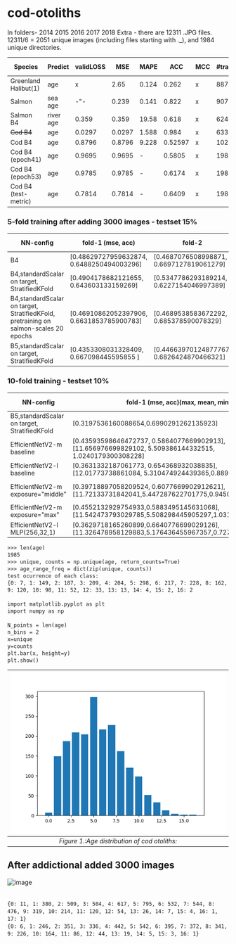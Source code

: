 # cod-otoliths
In folders- 2014  2015  2016  2017  2018  Extra - there are 12311 .JPG files. 12311/6 = 2051 unique images (including files starting with ._), and 1984 unique directories.

| Species              | Predict    |validLOSS| MSE  | MAPE | ACC | MCC |#trained |activ. f | classWeights |
| ---------------------| -----------|--------|------|------|-----|-----|---------|---------|--------------|
| Greenland Halibut(1) | age        | x      |2.65  |0.124 |0.262|x    |8875     | linear  | x | 
| Salmon               | sea age    | -"-    |0.239 |0.141 |0.822|x    |9073     | linear  | x |
| Salmon B4            | river age  |0.359   |0.359 |19.58 |0.618|x    |6246     | linear  | x |
| ~~Cod B4~~                | age        |0.0297  |0.0297|1.588 |0.984|x    |6330     | linear | x |
| Cod B4               | age        |0.8796  |0.8796|9.228 |0.52597|x    |1029     | linear | x |
| Cod B4  (epoch41)    | age        |0.9695  |0.9695|- |0.5805|x    |1984     | linear | x |
| Cod B4  (epoch53)    | age        |0.9785  |0.9785|- |0.6174|x    |1984     | linear | x |
| Cod B4  (test-metric)| age        |0.7814  |0.7814|- |0.6409|x    |1984     | linear | x |

### 5-fold training after adding 3000 images - testset 15%
| NN-config              | fold-1 (mse, acc) | fold-2 | fold-3  | fold-4 | fold-5 | mean MSE | mean ACC  | datset size |  |
| -----------------------| ------------------|--------|---------|--------|--------|----------|-----------|-------------|--|
| B4                     | [0.48629727959632874, 0.6488250494003296]|[0.4687076508998871, 0.6697127819061279]|[0.4820464551448822, 0.6631853580474854] |[0.4878818988800049, 0.6488250494003296]|[0.47346818447113037, 0.6579634547233582] |0.4216341924334377 |0.6971279373368147 |  5150       |  | 
| B4,standardScalar on target, StratifiedKFold| [0.4904178682121655, 0.643603133159269] |[0.5347786293189214, 0.6227154046997389] | [0.4968175576778982, 0.660574412532637] | [0.4573790357033823, 0.6984334203655352] | [0.5134489160772718, 0.6514360313315927] |0.4257378207634962 |0.7010443864229765  |  5150       |  | 
| B4,standardScalar on target, StratifiedKFold, pretraining on salmon-scales 20 epochs |[0.46910862052397906, 0.6631853785900783] | [0.4689538583672292, 0.685378590078329] | [0.5130625894583206, 0.6514360313315927] | [0.4741178483435903, 0.6814621409921671] |[0.47853572666031796, 0.6501305483028721] | 0.43275226756928326 | 0.6892950391644909 |  5150       |  | 
| B5,standardScalar on target, StratifiedKFold | [0.4353308031328409, 0.667098445595855 ] | [0.44663970124877767, 0.6826424870466321] | [0.45198405952545945, 0.677461139896373] | [0.430863676385045, 0.6748704663212435] | [0.44126310267337826, 0.6917098445595855] | 0.40109202928591997 | 0.7072538860103627 |  5150       |  |



### 10-fold training - testset 10%
| NN-config              | fold-1 (mse, acc)(max, mean, min) | fold-2 | fold-3  | fold-4 | fold-5 | fold-6 | fold-7 | fold-8 | fold-9 | fold-10 | mean MSE | mean ACC  | datset size | 
| -----------------------| ------------------|--------|---------|--------|--------|--------|--------|--------|--------|-------- |----------|-----------|-------------|
| B5,standardScalar on target, StratifiedKFold       | [0.3197536160088654,0.6990291262135923]| [0.31845087610760114,0.6893203883495146]| [0.30601433207216255,0.6873786407766991]|[0.31335182256242056,0.683495145631068]|[0.32232335618776714,0.6893203883495146]|[0.31398366708967657,0.7009708737864078]|[0.3164655743413814,0.6679611650485436]|[0.30647813064746254,0.6893203883495146]|[0.30178253861722815,0.7242718446601941]|||0.7339805825242719|5150|
| EfficientNetV2-m baseline      | [0.43593598646472737, 0.5864077669902913], [11.656976699829102, 5.509386144332515, 1.0240179300308228] | [0.329003091574722, 0.6757281553398058],[11.689010620117188, 5.1254937412669355, 0.9654581546783447] | [0.33623309593114964, 0.6776699029126214], [11.889851570129395, 5.285319744498985, 0.9146838188171387] |[0.3737735574605572, 0.6368932038834951], [12.078588485717773, 5.409902389535626, 0.9477762579917908]|[0.39238114248926304,0.625242718446602],[11.572626113891602,5.190874819500932,0.9491563439369202]|[0.36080863358942594,0.654368932038835],[11.696592330932617,5.305954855854072,0.8887564539909363]|[0.34378273482522753, 0.6601941747572816],[11.557056427001953, 5.2136024237836445, 0.920559823513031]|[0.37456772209432077, 0.6388349514563106],[11.856122016906738,5.3887680463420535,0.9428082704544067]|[0.32232482847267624,0.658252427184466],[11.902791023254395,5.312223237000623,0.913942813873291]|[0.32846365935074273,0.6660194174757281],[12.20690631866455, 5.246973541292172, 0.9430772662162781]|0.33051156280698374|0.6699029126213593|5150|
| EfficientNetV2-l  baseline     | [0.3631332187061773, 0.654368932038835], [12.01773738861084, 5.310474924439365,0.8895091414451599] | [0.35952411192975386, 0.6524271844660194], [11.634198188781738, 5.277551628663702, 0.8856195211410522]|[0.434872708049315,0.6407766990291263],[11.776787757873535,5.303626792176256,0.9191138744354248]|[0.343894515699138,0.6699029126213593],[11.503342628479004,5.10492112439813,0.8544027209281921]|[0.38062042388052225,0.6310679611650486],[11.66337776184082, 5.360615915928072, 0.8762474060058594]|[0.35183026052933125,0.6640776699029126],[11.736310958862305,5.2492036546318275,0.8503969311714172]|[0.3770195560160116,0.6485436893203883],[11.890049934387207,5.2943437687401635,0.9406237006187439]|[0.3549831283558617,0.658252427184466],[11.888720512390137,5.279939203586393,0.9145044088363647]|[0.33879768520217496,0.6563106796116505],[11.994569778442383,5.31596553163621,0.9251725673675537]|[0.3497640113286335,0.658252427184466],[11.943987846374512,5.207454828845645,0.8693790435791016]|0.3482863627148823|0.6757281553398058|5150|
| EfficientNetV2-m exposure="middle" |[0.39718897058209524, 0.6077669902912621],[11.72133731842041,5.447287622701775,0.9450588226318359] |[0.37383119606970494,0.6524271844660194],[11.627776145935059,5.1725509268566245,1.0156219005584717]|[0.35610648247128274,0.6601941747572816],[11.998383522033691,5.361631473985691,0.8636019229888916]|[0.3840084548166239,0.6271844660194175],[11.898012161254883, 5.398851113064775, 0.9133579134941101]|[0.349523375805845,0.654368932038835],[11.257091522216797,5.246484787255815,0.8743095993995667]|[0.33748664972898557,0.6679611650485436],[11.714927673339844,5.247008727707909,0.9867938160896301]|[0.3256831318805641,0.658252427184466],[11.796988487243652,5.233834440384096,0.9097902178764343]|[0.36527177271722916,0.6213592233009708],[11.842670440673828,5.338287988796975,0.9638106226921082]|[0.35276076129821055,0.6640776699029126],[11.92320728302002,5.212955970555833,0.9720532298088074]|[0.3345734053043579,0.6640776699029126],[12.203539848327637,5.287658938620854,0.8788002729415894]|0.3357187723002123|0.6427184466019418|5150|
| EfficientNetV2-m exposure="max"| [0.4552132929754933,0.5883495145631068],[11.542473793029785,5.508298445905297,1.0317736864089966]|[0.36893291988509574,0.6524271844660194],[11.887615203857422,5.27592860066775,0.8879614472389221]|[0.41200427720744315,0.6097087378640776],[12.223085403442383,5.459770287124856,0.8846766352653503]|[],[]|[],[]|[],[]|[],[]|[],[]|[],[]||||
| EfficientNetV2-l MLP(256,32,1)| [0.3629718165260899,0.6640776699029126],[11.326478958129883,5.176436455967357,0.7270090579986572]|[0.3778153902815894,0.654368932038835],[11.756083488464355,5.078827020496998,0.7515597939491272]|[0.40490400097933393,0.6621359223300971],[11.678875923156738,5.0282682075083835,0.6951654553413391]|[0.3422837114291397,0.6601941747572816],[11.539137840270996,5.027335057906734,0.7135916948318481]|[0.3930839488501394,0.654368932038835],[11.62857723236084,5.065871095078663,0.8129523992538452]|[0.36973989926423256, 0.6679611650485436],[11.52272891998291, 5.0117800284357905,0.7823890447616577]|||||||

```
>>> len(age)
1985
>>> unique, counts = np.unique(age, return_counts=True)
>>> age_range_freq = dict(zip(unique, counts))
test ocurrence of each class:
{0: 7, 1: 149, 2: 187, 3: 209, 4: 204, 5: 298, 6: 217, 7: 228, 8: 162, 9: 120, 10: 98, 11: 52, 12: 33, 13: 13, 14: 4, 15: 2, 16: 2

import matplotlib.pyplot as plt
import numpy as np

N_points = len(age)
n_bins = 2
x=unique
y=counts
plt.bar(x, height=y)
plt.show()
```

| ![cod-age_distribution.png](https://github.com/emoen/Deep-learning-for-cod-otoliths/blob/master/img/age_distribution.png) |
|:--:| 
| *Figure 1.:Age distribution of cod otoliths:* |

## After addictional added 3000 images

![image](https://user-images.githubusercontent.com/1202040/140306617-8f266c26-2248-479e-a1a7-f60c6ccdf636.png)



<code>
{0: 11, 1: 380, 2: 509, 3: 504, 4: 617, 5: 795, 6: 532, 7: 544, 8: 476, 9: 319, 10: 214, 11: 120, 12: 54, 13: 26, 14: 7, 15: 4, 16: 1, 17: 1}
{0: 6, 1: 246, 2: 351, 3: 336, 4: 442, 5: 542, 6: 395, 7: 372, 8: 341, 9: 226, 10: 164, 11: 86, 12: 44, 13: 19, 14: 5, 15: 3, 16: 1}
</code>

